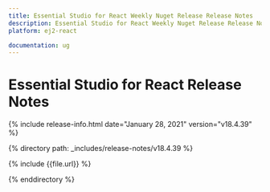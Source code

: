 ```yaml
---
title: Essential Studio for React Weekly Nuget Release Release Notes  
description: Essential Studio for React Weekly Nuget Release Release Notes  
platform: ej2-react

documentation: ug
---
```


# Essential Studio for  React  Release Notes  

{% include release-info.html date="January 28, 2021"   version="v18.4.39"  %} 

{% directory path: _includes/release-notes/v18.4.39 %}

{% include {{file.url}} %}

{% enddirectory %}
